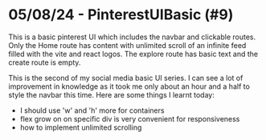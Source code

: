 # 05/08/24 - PinterestUIBasic (#9)
This is a basic pinterest UI which includes the navbar and clickable routes. Only the Home route has content with unlimited scroll of an infinite feed filled with the vite and react logos. The explore route has basic text and the create route is empty.

This is the second of my social media basic UI series. I can see a lot of improvement in knowledge as it took me only about an hour and a half to style the navbar this time. Here are some things I learnt today:
- I should use 'w' and 'h' more for containers
- flex grow on on specific div is very convenient for responsiveness
- how to implement unlimited scrolling
